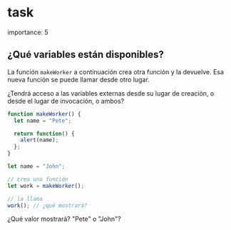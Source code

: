 # task

importance: 5

## ¿Qué variables están disponibles?

La función `makeWorker` a continuación crea otra función y la devuelve. Esa nueva función se puede llamar desde otro lugar.

¿Tendrá acceso a las variables externas desde su lugar de creación, o desde el lugar de invocación, o ambos?

```javascript
function makeWorker() {
  let name = "Pete";

  return function() {
    alert(name);
  };
}

let name = "John";

// crea una función
let work = makeWorker();

// la llama
work(); // ¿qué mostrará?
```

¿Qué valor mostrará? "Pete" o "John"?

